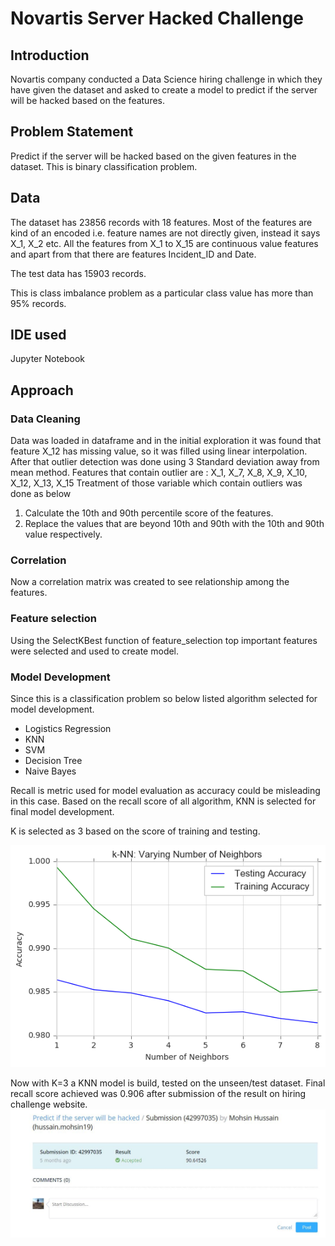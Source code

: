 # Novartis Server Hacked Challenge

## Introduction
Novartis company conducted a Data Science hiring challenge in which they have given the dataset and asked to create a model to predict if the server will be hacked based on the features.

## Problem Statement
Predict if the server will be hacked based on the given features in the dataset.
This is binary classification problem.

## Data
The dataset has 23856 records with 18 features. Most of the features are kind of an encoded i.e. feature names are not directly given, instead it says X_1, X_2 etc.
All the features from X_1 to X_15 are continuous value features and apart from that there are features Incident_ID and Date.

The test data has 15903 records.

This is class imbalance problem as a particular class value has more than 95% records.

## IDE used
Jupyter Notebook

## Approach
### Data Cleaning
Data was loaded in dataframe and in the initial exploration it was found that feature X_12 has missing value, so it was filled using linear interpolation.
After that outlier detection was done using 3 Standard deviation away from mean method.
Features that contain outlier are : X_1, X_7, X_8, X_9, X_10, X_12, X_13, X_15
Treatment of those variable which contain outliers was done as below
1. Calculate the 10th and 90th percentile score of the features.
2. Replace the values that are beyond 10th and 90th with the 10th and 90th value respectively.

### Correlation
Now a correlation matrix was created to see relationship among the features.

### Feature selection
Using the SelectKBest function of feature_selection top important features were selected and used to create model.

### Model Development
Since this is a classification problem so below listed algorithm selected for model development.
- Logistics Regression
- KNN
- SVM
- Decision Tree
- Naive Bayes

Recall is metric used for model evaluation as accuracy could be misleading in this case.
Based on the recall score of all algorithm, KNN is selected for final model development.

K is selected as 3 based on the score of training and testing.

![Select K](https://github.com/hussain1901/Novartis_server_hacked_challenge/blob/master/KNN_select_K.png)

Now with K=3 a KNN model is build, tested on the unseen/test dataset.
Final recall score achieved was 0.906 after submission of the result on hiring challenge website.
![Result_submission](https://github.com/hussain1901/Novartis_server_hacked_challenge/blob/master/Result_submission.JPG)
